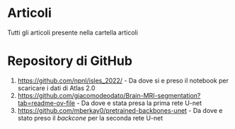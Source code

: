 # Articoli

Tutti gli articoli presente nella cartella articoli

# Repository di GitHub

1. https://github.com/npnl/isles_2022/ - Da dove si e preso il notebook per scaricare i dati di Atlas 2.0
2. https://github.com/giacomodeodato/Brain-MRI-segmentation?tab=readme-ov-file - Da dove e stata presa la prima rete U-net
3. https://github.com/mberkay0/pretrained-backbones-unet - Da dove e stato preso il *backcone* per la seconda rete U-net